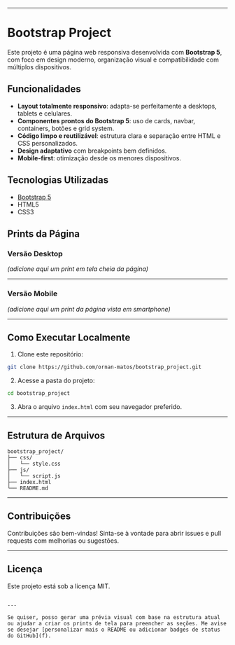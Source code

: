 
---

# Bootstrap Project

Este projeto é uma página web responsiva desenvolvida com **Bootstrap 5**, com foco em design moderno, organização visual e compatibilidade com múltiplos dispositivos.

##  Funcionalidades

-  **Layout totalmente responsivo**: adapta-se perfeitamente a desktops, tablets e celulares.
-  **Componentes prontos do Bootstrap 5**: uso de cards, navbar, containers, botões e grid system.
-  **Código limpo e reutilizável**: estrutura clara e separação entre HTML e CSS personalizados.
-  **Design adaptativo** com breakpoints bem definidos.
-  **Mobile-first**: otimização desde os menores dispositivos.

##  Tecnologias Utilizadas

- [Bootstrap 5](https://getbootstrap.com/)
- HTML5
- CSS3

##  Prints da Página

###  Versão Desktop

*(adicione aqui um print em tela cheia da página)*

---

###  Versão Mobile

*(adicione aqui um print da página vista em smartphone)*

---

##  Como Executar Localmente

1. Clone este repositório:

```bash
git clone https://github.com/ornan-matos/bootstrap_project.git
```

2. Acesse a pasta do projeto:

```bash
cd bootstrap_project
```

3. Abra o arquivo `index.html` com seu navegador preferido.

---

## Estrutura de Arquivos

```
bootstrap_project/
├── css/
│   └── style.css
├── js/
│   └── script.js
├── index.html
└── README.md
```

---

##  Contribuições

Contribuições são bem-vindas! Sinta-se à vontade para abrir issues e pull requests com melhorias ou sugestões.

---

##  Licença

Este projeto está sob a licença MIT.

```

---

Se quiser, posso gerar uma prévia visual com base na estrutura atual ou ajudar a criar os prints de tela para preencher as seções. Me avise se desejar [personalizar mais o README ou adicionar badges de status do GitHub](f).
```
